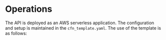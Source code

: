# Operations

The API is deployed as an AWS serverless application. The configuration and setup is maintained in the `cfn_template.yaml`. The use of the template is as follows:

```
```

